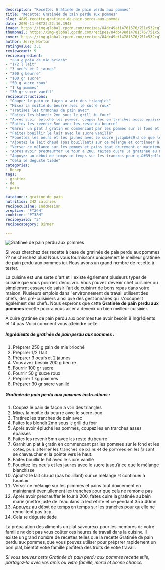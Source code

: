 ```yaml
---
description: "Recette: Gratinée de pain perdu aux pommes"
title: "Recette: Gratinée de pain perdu aux pommes"
slug: 4889-recette-gratinee-de-pain-perdu-aux-pommes
date: 2020-11-08T22:22:16.394Z
image: https://img-global.cpcdn.com/recipes/84dc49ed14781376/751x532cq70/gratinee-de-pain-perdu-aux-pommes-photo-principale-de-la-recette.jpg
thumbnail: https://img-global.cpcdn.com/recipes/84dc49ed14781376/751x532cq70/gratinee-de-pain-perdu-aux-pommes-photo-principale-de-la-recette.jpg
cover: https://img-global.cpcdn.com/recipes/84dc49ed14781376/751x532cq70/gratinee-de-pain-perdu-aux-pommes-photo-principale-de-la-recette.jpg
author: Jerry Norton
ratingvalue: 3.1
reviewcount: 9
recipeingredient:
- "250 g pain de mie brioch"
- "1/2 l lait"
- "3 oeufs et 2 jaunes"
- "200 g beurre"
- "100 gr sucre"
- "50 g sucre roux"
- "1 kg pommes"
- "30 gr sucre vanill"
recipeinstructions:
- "Coupez le pain de façon a voir des triangles"
- "Mixez la moitié du beurre avec le sucre roux"
- "Tratinez les tranches de pain avec"
- "Faites les blondir 2mn sous le grill du four"
- "Après avoir épluché les pommes, coupez les en tranches asses épaisses"
- "Faites les revenir 5mn avec les reste du beurre"
- "Garnir un plat à gratin en commencant par les pommes sur le fond et les cotés, puis alterner les tranches de pains et de pommes en les faisant se chevaucher et la pointe vers le haut."
- "Faites bouillir le lait avec le sucre vanillé"
- "Fouettez les oeufs et les jaunes avec le sucre jusqu&#39;à ce que le mélange blanchisse"
- "Ajoutez le lait chaud (pas bouillant) sur ce mélange et continuer à fouetter"
- "Verser ce mélange sur les pommes et pains tout doucement en maintenant éventullement les tranches pour que cela ne remonte pas"
- "Après avoir préchauffer le four à 200, faites cuire la gratinée au bain marie (mettre juste de l&#39;eau dans la lechefrite et ce pendant 35 à 40mn"
- "Appuyez au début de temps en temps sur les tranches pour qu&#39;elle ne remontent pas trop."
- "Cela se déguste tiède"
categories:
- Resep
tags:
- gratine
- de
- pain

katakunci: gratine de pain 
nutrition: 242 calories
recipecuisine: Indonesian
preptime: "PT24M"
cooktime: "PT38M"
recipeyield: "3"
recipecategory: Dinner

---
```



![Gratinée de pain perdu aux pommes](https://img-global.cpcdn.com/recipes/84dc49ed14781376/751x532cq70/gratinee-de-pain-perdu-aux-pommes-photo-principale-de-la-recette.jpg)

Si vous cherchez des recette à base de gratinée de pain perdu aux pommes ?? ne cherchez plus! Nous vous fournissons uniquement le meilleur gratinée de pain perdu aux pommes ici. Nous avons un grand nombre de recette à tester.

La cuisine est une sorte d'art et il existe également plusieurs types de cuisine que vous pourriez découvrir. Vous pouvez devenir chef cuisinier ou simplement essayer de saisir l'art de cuisiner de bons repas dans votre maison. Plusieurs emplois dans l'environnement de travail utilisent des chefs, des pré-cuisiniers ainsi que des gestionnaires qui s'occupent également des chefs. Nous espérons que cette <strong> Gratinée de pain perdu aux pommes </strong> recette pourra vous aider à devenir un bien meilleur cuisinier.

<!--inarticleads1-->

À cuire gratinée de pain perdu aux pommes tue avoir besoin 8 Ingrédients et 14 pas. Voici comment vous atteindre cette.

##### Ingrédients de gratinée de pain perdu aux pommes :

1. Préparer 250 g pain de mie brioché
1. Préparer 1/2 l lait
1. Préparer 3 oeufs et 2 jaunes
1. Vous avez besoin 200 g beurre
1. Fournir 100 gr sucre
1. Fournir 50 g sucre roux
1. Préparer 1 kg pommes
1. Préparer 30 gr sucre vanillé




<!--inarticleads2-->

##### Gratinée de pain perdu aux pommes instructions :

1. Coupez le pain de façon a voir des triangles
1. Mixez la moitié du beurre avec le sucre roux
1. Tratinez les tranches de pain avec
1. Faites les blondir 2mn sous le grill du four
1. Après avoir épluché les pommes, coupez les en tranches asses épaisses
1. Faites les revenir 5mn avec les reste du beurre
1. Garnir un plat à gratin en commencant par les pommes sur le fond et les cotés, puis alterner les tranches de pains et de pommes en les faisant se chevaucher et la pointe vers le haut.
1. Faites bouillir le lait avec le sucre vanillé
1. Fouettez les oeufs et les jaunes avec le sucre jusqu&#39;à ce que le mélange blanchisse
1. Ajoutez le lait chaud (pas bouillant) sur ce mélange et continuer à fouetter
1. Verser ce mélange sur les pommes et pains tout doucement en maintenant éventullement les tranches pour que cela ne remonte pas
1. Après avoir préchauffer le four à 200, faites cuire la gratinée au bain marie (mettre juste de l&#39;eau dans la lechefrite et ce pendant 35 à 40mn
1. Appuyez au début de temps en temps sur les tranches pour qu&#39;elle ne remontent pas trop.
1. Cela se déguste tiède




<!--inarticleads1-->

<p>
La préparation des aliments un plat savoureux pour les membres de votre famille ne doit pas vous coûter des heures de travail dans la cuisine. Il existe un grand nombre de recettes telles que la recette Gratinée de pain perdu aux pommes, que vous pouvez utiliser pour préparer rapidement un bon plat, bientôt votre famille profitera des fruits de votre travail.
</p>

<p>
<i>Si vous trouvez cette Gratinée de pain perdu aux pommes recette utile, partagez-la avec vos amis ou votre famille, merci et bonne chance.</i>
</p>
